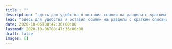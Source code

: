 ```yaml
---
title : ""
description: "здесь для удобства я оставил ссылки на разделы с кратким описанием"
lead: "здесь для удобства я оставил ссылки на разделы с кратким описанием"
date: 2020-10-06T08:47:36+00:00
lastmod: 2020-10-06T08:47:36+00:00
draft: false
images: []
---
```




